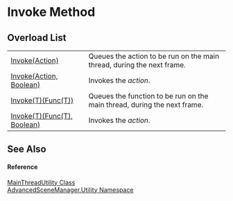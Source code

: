 # Invoke Method


## Overload List
<table>
<tr>
<td><a href="M_AdvancedSceneManager_Utility_MainThreadUtility_Invoke.md">Invoke(Action)</a></td>
<td>Queues the action to be run on the main thread, during the next frame.</td></tr>
<tr>
<td><a href="M_AdvancedSceneManager_Utility_MainThreadUtility_Invoke_1.md">Invoke(Action, Boolean)</a></td>
<td>Invokes the <em>action</em>.</td></tr>
<tr>
<td><a href="M_AdvancedSceneManager_Utility_MainThreadUtility_Invoke__1.md">Invoke(T)(Func(T))</a></td>
<td>Queues the function to be run on the main thread, during the next frame.</td></tr>
<tr>
<td><a href="M_AdvancedSceneManager_Utility_MainThreadUtility_Invoke__1_1.md">Invoke(T)(Func(T), Boolean)</a></td>
<td>Invokes the <em>action</em>.</td></tr>
</table>

## See Also


#### Reference
<a href="T_AdvancedSceneManager_Utility_MainThreadUtility.md">MainThreadUtility Class</a>  
<a href="N_AdvancedSceneManager_Utility.md">AdvancedSceneManager.Utility Namespace</a>  

